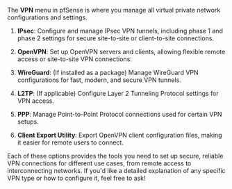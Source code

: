 The **VPN** menu in pfSense is where you manage all virtual private network configurations and settings.

1. **IPsec**: Configure and manage IPsec VPN tunnels, including phase 1 and phase 2 settings for secure site-to-site or client-to-site connections.

2. **OpenVPN**: Set up OpenVPN servers and clients, allowing flexible remote access or site-to-site VPN connections.

3. **WireGuard**: (If installed as a package) Manage WireGuard VPN configurations for fast, modern, and secure VPN tunnels.

4. **L2TP**: (If applicable) Configure Layer 2 Tunneling Protocol settings for VPN access.

5. **PPP**: Manage Point-to-Point Protocol connections used for certain VPN setups.

6. **Client Export Utility**: Export OpenVPN client configuration files, making it easier for remote users to connect.

Each of these options provides the tools you need to set up secure, reliable VPN connections for different use cases, from remote access to interconnecting networks. If you'd like a detailed explanation of any specific VPN type or how to configure it, feel free to ask!

